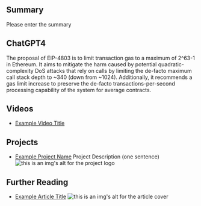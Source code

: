 ## Summary

Please enter the summary

## ChatGPT4

The proposal of EIP-4803 is to limit transaction gas to a maximum of 2^63-1 in Ethereum. It aims to mitigate the harm caused by potential quadratic-complexity DoS attacks that rely on calls by limiting the de-facto maximum call stack depth to ~340 (down from ~1024). Additionally, it recommends a gas limit increase to preserve the de-facto transactions-per-second processing capability of the system for average contracts.

## Videos

- [Example Video Title](https://www.youtube.com/watch?v=TDGq4aeevgY)

## Projects

- [Example Project Name](https://xxxx.xxx/xxxxx) Project Description (one sentence) ![this is an img's alt for the project logo](https://xxxx.xxx/project-logo.xxx)

## Further Reading

- [Example Article Title](https://xxxx.xxx/xxxxx) ![this is an img's alt for the article cover](https://xxxx.xxx/article-cover.xxx)
